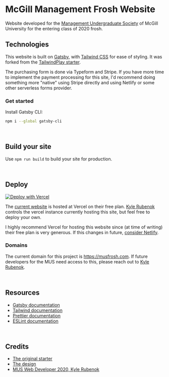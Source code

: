 # McGill Management Frosh Website

Website developed for the [Management Undergraduate Society](http://www.mus.mcgill.ca) of McGill University for the entering class of 2020 frosh. 

## Technologies

This website is built on [Gatsby](https://www.gatsbyjs.org/), with [Tailwind CSS](https://tailwindcss.com/) for ease of styling. It was forked from the [TailwindPlay starter](https://gatsbyjs-starter-tailwindplay.appseed.us/).

The purchasing form is done via Typeform and Stripe. If you have more time to implement the payment processing for this site, I'd recommend doing something more "native" using Stripe directly and using Netlify or some other serverless forms provider. 

### Get started

Install Gatsby CLI:
```sh
npm i --global gatsby-cli
```
<br />

## Build your site
Use `npm run build` to build your site for production.

<br />

## Deploy

[![Deploy with Vercel](https://vercel.com/button)](https://vercel.com/import/git?s=https%3A%2F%2Fgithub.com%2Fkrubenok%2Fmcgill-management-frosh)

The [current website](https://musfrosh.com) is hosted at Vercel on their free plan. [Kyle Rubenok](https://github.com/krubenok) controls the vercel instance currently hosting this site, but feel free to deploy your own. 

I highly recommend Vercel for hosting this website since (at time of writing) their free plan is very generous. If this changes in future, [consider Netlify](https://www.netlify.com).

### Domains

The current domain for this project is https://musfrosh.com. If future developers for the MUS need access to this, please reach out to [Kyle Rubenok](https://github.com/krubenok).

<br />

## Resources
* [Gatsby documentation](https://www.gatsbyjs.org/docs/)
* [Tailwind documentation](https://tailwindcss.com/docs/what-is-tailwind/)
* [Prettier documentation](https://prettier.io/docs/en/index.html)
* [ESLint documentation](https://eslint.org/docs/user-guide/configuring)

<br />

## Credits
* [The original starter](https://github.com/Oddstronaut/gatsby-starter-tailwind)
* [The design](https://www.tailwindtoolbox.com/templates/landing-page)
* [MUS Web Developer 2020, Kyle Rubenok](https://github.com/krubenok)